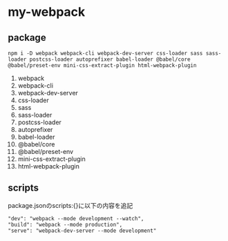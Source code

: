 # my-webpack

## package

```
npm i -D webpack webpack-cli webpack-dev-server css-loader sass sass-loader postcss-loader autoprefixer babel-loader @babel/core @babel/preset-env mini-css-extract-plugin html-webpack-plugin
```

1. webpack
2. webpack-cli
3. webpack-dev-server
4. css-loader
5. sass
6. sass-loader
7. postcss-loader
8. autoprefixer
9. babel-loader
10. @babel/core
11. @babel/preset-env
12. mini-css-extract-plugin
13. html-webpack-plugin

## scripts
package.jsonのscripts:{}に以下の内容を追記

```
"dev": "webpack --mode development --watch",
"build": "webpack --mode production",
"serve": "webpack-dev-server --mode development"
```

